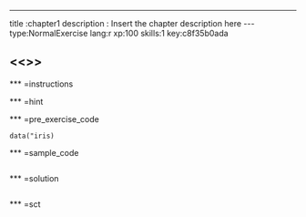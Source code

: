 ---
title       :chapter1
description : Insert the chapter description here
--- type:NormalExercise lang:r xp:100 skills:1 key:c8f35b0ada
## <<<New Exercise>>>


*** =instructions

*** =hint

*** =pre_exercise_code
```{r}
data("iris)
```

*** =sample_code
```{r}

```

*** =solution
```{r}

```

*** =sct
```{r}

```
